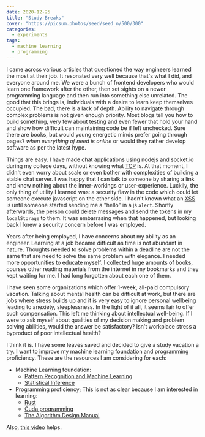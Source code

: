```yaml
---
date: 2020-12-25
title: "Study Breaks"
cover: "https://picsum.photos/seed/seed_n/500/300"
categories:
  - experiments
tags:
  - machine learning
  - programming
---
```


I came across various articles that questioned the way engineers learned the most at their job. It resonated very well because that's what I did, and everyone around me.
We were a bunch of frontend developers who would learn one framework after the other, then set sights on a newer programming language and then run into something else unrelated.
The good that this brings is, individuals with a desire to learn keep themselves occupied. The bad, there is a lack of depth. Ability to navigate through complex problems is
not given enough priority. Most blogs tell you how to build something, very few about testing and even fewer that hold your hand and show how difficult can maintaining code be if left unchecked. Sure there are books, but would young energetic minds prefer going through pages? _when everything of need is online_ or would they rather develop software as per the latest hype.

Things are easy. I have made chat applications using nodejs and socket.io during my college days, without knowing what [TCP](https://en.wikipedia.org/wiki/Transmission_Control_Protocol) is. At that moment, I didn't even worry about scale or even bother with complexities of building a stable chat server. I was happy that I can talk to someone by sharing a link and know nothing about the inner-workings or user-experience. Luckily, the only thing of utility I learned was: a security flaw in the code which could let someone execute javascript on the other side. I hadn't known what an [XSS](https://owasp.org/www-community/attacks/xss/) is until someone started sending me a "hello" in a js `alert`. Shortly afterwards, the person could delete messages and send the tokens in my `localStorage` to them. It was embarrasing when that happened, but looking back I knew a security concern before I was employed.

Years after being employed, I have concerns about my ability as an engineer. Learning at a job became difficult as time is not abundant in nature. Thoughts needed to solve problems within a deadline are not the same that are need to solve the same problem with elegance. I needed more opportunities to educate myself. I collected huge amounts of books, courses other reading materials from the internet in my bookmarks and they kept waiting for me. I had long forgotten about each one of them.

I have seen some organizations which offer 1-week, all-paid compulsory vacation. Talking about mental health can be difficult at work, but there are jobs where stress builds up and it is very easy to ignore personal wellbeing leading to anexiety, sleeplessness. In the light of it all, it seems fair to offer such compensation. This left me thinking about intellectual well-being. If I were to ask myself about qualities of my decision making and problem solving abilities, would the answer be satisfactory? Isn't workplace stress a byproduct of poor intellectual health?

I think it is. I have some leaves saved and decided to give a study vacation a try. I want to improve my machine learning foundation and programming proficiency. These are the resources I am considering for each:

- Machine Learning foundation:
  - [Pattern Recognition and Machine Learning](https://www.amazon.in/Pattern-Recognition-Learning-Information-Statistics/dp/0387310738)
  - [Statistical Inference](https://fsalamri.files.wordpress.com/2015/02/casella_berger_statistical_inference1.pdf)
- Programming proficiency; This is not as clear because I am interested in learning:
  - [Rust](https://livebook.manning.com/book/rust-in-action)
  - [Cuda programming](https://www.udemy.com/course/cuda-programming-masterclass/)
  - [The Algorithm Design Manual](https://mimoza.marmara.edu.tr/~msakalli/cse706_12/SkienaTheAlgorithmDesignManual.pdf)

Also, [this video](https://www.youtube.com/watch?v=TuOcfbEUpfc) helps.

